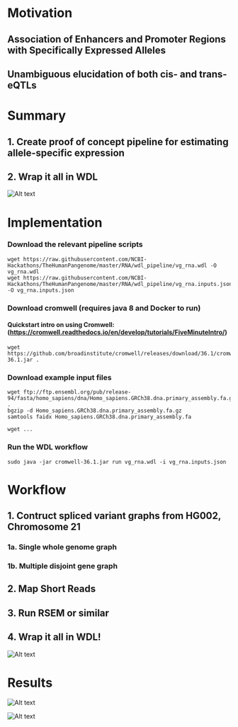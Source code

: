 # Motivation

## Association of Enhancers and Promoter Regions with Specifically Expressed Alleles

## Unambiguous elucidation of both cis- and trans- eQTLs

# Summary

## 1. Create proof of concept pipeline for estimating allele-specific expression

## 2. Wrap it all in WDL

![Alt text](https://github.com/NCBI-Hackathons/TheHumanPangenome/blob/master/RNA/RNA_project_day3_aims.jpg)

# Implementation

### Download the relevant pipeline scripts
```
wget https://raw.githubusercontent.com/NCBI-Hackathons/TheHumanPangenome/master/RNA/wdl_pipeline/vg_rna.wdl -O vg_rna.wdl
wget https://raw.githubusercontent.com/NCBI-Hackathons/TheHumanPangenome/master/RNA/wdl_pipeline/vg_rna.inputs.json -O vg_rna.inputs.json
```

### Download cromwell (requires java 8 and Docker to run)
#### Quickstart intro on using Cromwell: (https://cromwell.readthedocs.io/en/develop/tutorials/FiveMinuteIntro/)
```
wget https://github.com/broadinstitute/cromwell/releases/download/36.1/cromwell-36.1.jar .
```
### Download example input files
```
wget ftp://ftp.ensembl.org/pub/release-94/fasta/homo_sapiens/dna/Homo_sapiens.GRCh38.dna.primary_assembly.fa.gz .
bgzip -d Homo_sapiens.GRCh38.dna.primary_assembly.fa.gz
samtools faidx Homo_sapiens.GRCh38.dna.primary_assembly.fa

wget ...
```
### Run the WDL workflow
```
sudo java -jar cromwell-36.1.jar run vg_rna.wdl -i vg_rna.inputs.json

```


# Workflow

## 1. Contruct spliced variant graphs from HG002, Chromosome 21

### 1a. Single whole genome graph

### 1b. Multiple disjoint gene graph

## 2. Map Short Reads 

## 3. Run RSEM or similar

## 4. Wrap it all in WDL!

![Alt text](https://github.com/NCBI-Hackathons/TheHumanPangenome/blob/master/RNA/RNA_project_day3_pipeline.jpg)

# Results

![Alt text](https://github.com/NCBI-Hackathons/TheHumanPangenome/blob/master/RNA/RNA%20project-2.2.jpg?raw=true "Title")

![Alt text](https://github.com/NCBI-Hackathons/TheHumanPangenome/blob/master/RNA/RNA%20project%20-%20day%203-2.jpg?raw=true "Title")





